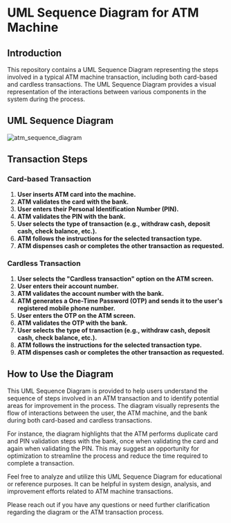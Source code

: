 # UML Sequence Diagram for ATM Machine

## Introduction

This repository contains a UML Sequence Diagram representing the steps involved in a typical ATM machine transaction, including both card-based and cardless transactions. The UML Sequence Diagram provides a visual representation of the interactions between various components in the system during the process.

## UML Sequence Diagram

![atm_sequence_diagram](https://github.com/Masum-Billah1/CSE4122-object-Oriented-Design-and-Design-Patterns-Lab/assets/53857306/6b7a972d-42f8-47a8-87d4-a6ba11a2fd99)


## Transaction Steps

### Card-based Transaction

1. **User inserts ATM card into the machine.**
2. **ATM validates the card with the bank.**
3. **User enters their Personal Identification Number (PIN).**
4. **ATM validates the PIN with the bank.**
5. **User selects the type of transaction (e.g., withdraw cash, deposit cash, check balance, etc.).**
6. **ATM follows the instructions for the selected transaction type.**
7. **ATM dispenses cash or completes the other transaction as requested.**

### Cardless Transaction

1. **User selects the "Cardless transaction" option on the ATM screen.**
2. **User enters their account number.**
3. **ATM validates the account number with the bank.**
4. **ATM generates a One-Time Password (OTP) and sends it to the user's registered mobile phone number.**
5. **User enters the OTP on the ATM screen.**
6. **ATM validates the OTP with the bank.**
7. **User selects the type of transaction (e.g., withdraw cash, deposit cash, check balance, etc.).**
8. **ATM follows the instructions for the selected transaction type.**
9. **ATM dispenses cash or completes the other transaction as requested.**

## How to Use the Diagram

This UML Sequence Diagram is provided to help users understand the sequence of steps involved in an ATM transaction and to identify potential areas for improvement in the process. The diagram visually represents the flow of interactions between the user, the ATM machine, and the bank during both card-based and cardless transactions.

For instance, the diagram highlights that the ATM performs duplicate card and PIN validation steps with the bank, once when validating the card and again when validating the PIN. This may suggest an opportunity for optimization to streamline the process and reduce the time required to complete a transaction.

Feel free to analyze and utilize this UML Sequence Diagram for educational or reference purposes. It can be helpful in system design, analysis, and improvement efforts related to ATM machine transactions.

Please reach out if you have any questions or need further clarification regarding the diagram or the ATM transaction process.
